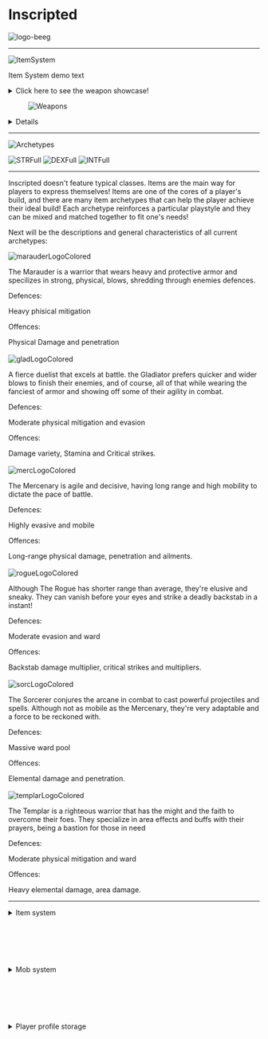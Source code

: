 # Inscripted

![logo-beeg](https://github.com/amorabot/Inscripted/assets/16783145/7a0b5918-e269-4e26-a5c1-4479d8bed8e9)

-----------------------------------------------------------------------------------------------------------------

![ItemSystem](https://github.com/amorabot/Inscripted/assets/16783145/27e9172e-762a-4f3b-98c1-a1524b7c4bc1)

Item System demo text

<details>

<summary>
  Click here to see the weapon showcase!
  
  <figure>
    
  ![Weapons](https://github.com/amorabot/Inscripted/assets/16783145/b6835343-d477-480b-9882-df5a667b71bd)

  
  </figure>
</summary>
  
![Screenshot from 2024-03-13 21-05-37](https://github.com/amorabot/Inscripted/assets/16783145/cccdbe2d-5c3e-4fd0-9150-e694fad11966)


![Screenshot from 2024-03-13 21-07-57](https://github.com/amorabot/Inscripted/assets/16783145/6b2ce24b-2998-4101-be3a-2b32c0bf56b4)


![Screenshot from 2024-03-14 11-43-52](https://github.com/amorabot/Inscripted/assets/16783145/9d3ae1fa-5f7b-4c7b-b5a1-afe4551a3644)

</details>

<details>

Click here to see the armors showcase!
  
  <figure>
    
  ![Armors](https://github.com/amorabot/Inscripted/assets/16783145/f28295a0-851f-4f65-a1ff-0c0a0eb148bd)

  
  </figure>

![Screenshot from 2024-03-13 21-11-22](https://github.com/amorabot/Inscripted/assets/16783145/a250b68b-53d2-4d84-8827-f6229eef33fa)

![Screenshot from 2024-03-13 21-11-04](https://github.com/amorabot/Inscripted/assets/16783145/d0f5d121-a204-4730-9eef-3c25195c3d6f)

![Screenshot from 2024-03-13 21-10-47](https://github.com/amorabot/Inscripted/assets/16783145/be60ae81-b21b-4041-8a1c-e15081a94c4a)

</details>

-----------------------------------------------------------------------------------------------------------------

![Archetypes](https://github.com/amorabot/Inscripted/assets/16783145/eaa49118-0b6f-42bf-abdd-87c69b76f8cf)

![STRFull](https://github.com/amorabot/Inscripted/assets/16783145/052387ab-f8eb-40d0-828f-9c2f67587f60)
![DEXFull](https://github.com/amorabot/Inscripted/assets/16783145/3aaf35ab-386e-421e-9c3c-a1ad0d25c0cb)
![INTFull](https://github.com/amorabot/Inscripted/assets/16783145/a94547b7-265d-4ac7-bc04-2c91eb45e51f)


-----------------------------------------------------------------------------------------------------------------
Inscripted doesn't feature typical classes. Items are the main way for players to express themselves! Items are one of the cores of a player's build, and there are many item archetypes that can help the player achieve their ideal build! Each archetype reinforces a particular playstyle and they can be mixed and matched together to fit one's needs!


Next will be the descriptions and general characteristics of all current archetypes: 

![marauderLogoColored](https://github.com/amorabot/Inscripted/assets/16783145/847efa3d-9c72-40db-867d-26facb9f0eb7)


The Marauder is a warrior that wears heavy and protective armor and specilizes in strong, physical, blows, shredding through enemies defences.


Defences:


Heavy phisical mitigation


Offences:

Physical Damage and penetration
<br/><br/>
![gladLogoColored](https://github.com/amorabot/Inscripted/assets/16783145/2b2bdce4-4e39-4928-a77b-ed826d4f0fd1)

A fierce duelist that excels at battle. the Gladiator prefers quicker and wider blows to finish their enemies, and of course, all of that
while wearing the fanciest of armor and showing off some of their agility in combat.

Defences:


Moderate physical mitigation and evasion


Offences:


Damage variety, Stamina and Critical strikes.
<br/><br/>
![mercLogoColored](https://github.com/amorabot/Inscripted/assets/16783145/8b406f3f-c479-477c-a7f0-0d6f3b5875cb)

The Mercenary is agile and decisive, having long range and high mobility to dictate the pace of battle.

Defences:


Highly evasive and mobile


Offences:

Long-range physical damage, penetration and ailments.
<br/><br/>
![rogueLogoColored](https://github.com/amorabot/Inscripted/assets/16783145/91577227-b5e5-436d-bf74-a3c46ee5b289)

Although The Rogue has shorter range than average, they're elusive and sneaky. They can vanish before your eyes and strike a deadly backstab in a instant!

Defences:


Moderate evasion and ward


Offences:

Backstab damage multiplier, critical strikes and multipliers.
<br/><br/>
![sorcLogoColored](https://github.com/amorabot/Inscripted/assets/16783145/d9fcf757-806c-4386-8c70-571f91ed0ac6)

The Sorcerer conjures the arcane in combat to cast powerful projectiles and spells. Although not as mobile as the Mercenary, they're very adaptable and a force to be reckoned with.

Defences:


Massive ward pool


Offences:

Elemental damage and penetration.
<br/><br/>
![templarLogoColored](https://github.com/amorabot/Inscripted/assets/16783145/623f998c-b214-48bb-bbe9-c51f53b2a322)

The Templar is a righteous warrior that has the might and the faith to overcome their foes. They specialize in area effects and buffs with their prayers, being a bastion for those in need

Defences:


Moderate physical mitigation and ward


Offences:

Heavy elemental damage, area damage.

-----------------------------------------------------------------------------------------------------------------
<details>

<summary>Item system</summary>

# Generic item generation (Swords and axes shown)
![image](https://github.com/amorabot/RPG-Elements/assets/16783145/691cb89a-0687-47bc-aefb-d0d5e0a8df3b)


![image](https://github.com/amorabot/RPG-Elements/assets/16783145/57d26f35-8dfa-40fa-9e4b-0b31bb8d4844)
</details>

<br/><br/>
-----------------------------------------------------------------------------------------------------------------
<details>
<summary>Mob system</summary>

# Custom Mobs:
  - ![image](https://user-images.githubusercontent.com/16783145/229311488-ecff6cdb-bf89-4526-9ba8-b1a05c2f9c6c.png)
# Custom Drops:
  - ![image](https://user-images.githubusercontent.com/16783145/229311923-8271516b-9ac5-4bff-871e-a0f96e9e0be5.png)
</details>

<br/><br/>
-----------------------------------------------------------------------------------------------------------------
<details>
<summary>Player profile storage</summary>

# Player profile storage using JSON format:
![image](https://github.com/amorabot/RPG-Elements/assets/16783145/ad3a6724-b3c7-4681-98e3-80eb6ce96334)

# Basic CRUD operations with profiles
</details>
